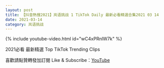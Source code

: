 ```yaml
---
layout: post
title: 【抖音熱搜2021】岚语挑战 1 TikTok Daily 最新必看精選合集2021 03 14
date: 2021-03-14
category: 岚语挑战
---
```


{% include youtube-video.html id="wC4xPRnlW7k" %}

2021必看 最新精選 Top TikTok Trending Clips

喜歡請點贊轉發加訂閱 Like & Subscribe：[YouTube](https://www.youtube.com/channel/UCAoR7VcanIPd04uEq_GIylA/videos)

